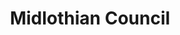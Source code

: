 ---
schema: default
title: Midlothian Council
description: Local authority for the Midlothian Council area 
logo: ''
type:
- Local authority
portal_url: ''
org_url: https://www.midlothian.gov.uk
twitter_handle: MidGov
gss_code: S12000019
wikidata_qid: Q6842580
wdtk_id: midlothian_council
---